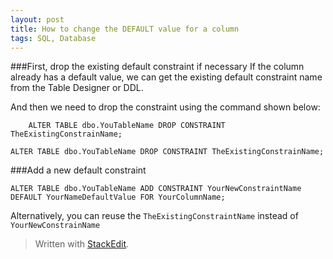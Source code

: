 ```yaml
---
layout: post
title: How to change the DEFAULT value for a column
tags: SQL, Database
---
```


###First, drop the existing default constraint if necessary
If the column already has a default value, we can get the existing default constraint name from the Table Designer or DDL.

And then we need to drop the constraint using the command shown below:

```
    ALTER TABLE dbo.YouTableName DROP CONSTRAINT TheExistingConstrainName;
```

    ALTER TABLE dbo.YouTableName DROP CONSTRAINT TheExistingConstrainName;

###Add a new default constraint
```
ALTER TABLE dbo.YouTableName ADD CONSTRAINT YourNewConstraintName
DEFAULT YourNameDefaultValue FOR YourColumnName;
```

Alternatively, you can reuse the `TheExistingConstraintName` instead of `YourNewConstrainName`
> Written with [StackEdit](https://stackedit.io/).
